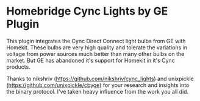 # Homebridge Cync Lights by GE Plugin

This plugin integrates the Cync Direct Connect light bulbs from GE with Homekit.  These bulbs are very high quality and tolerate
the variations in voltage from power sources much better than many other bulbs on the market.  But GE has abandoned it's 
support for Homekit in it's Cync products.

Thanks to nikshriv (https://github.com/nikshriv/cync_lights) and unixpickle (https://github.com/unixpickle/cbyge) for your research
and insights into the binary protocol.  I've taken heavy influence from the work you all did.